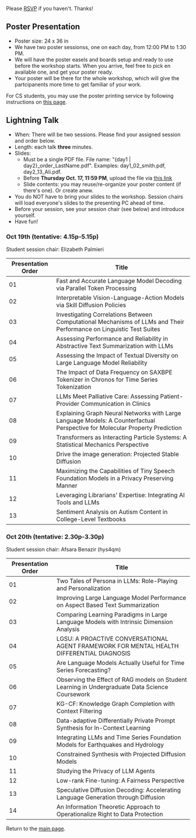 
Please [RSVP](https://forms.gle/YDu7xEGx8cCDYNp39) if you haven't. Thanks! 

## Poster Presentation


- Poster size: 24 x 36 in
- We have two poster sessionss, one on each day, from 12:00 PM to 1:30 PM. 
- We will have the poster easels and boards setup and ready to use before the workshop starts. When you arrive, feel free to pick en available one, and get your poster ready. 
- Your poster will be there for the whole workshop, which will give the partcipanents more time to get familiar of your work. 

For CS students, you may use the poster printing service by following instructions on [this page](https://www.cs.virginia.edu/computing/doku.php?id=poster_printing).

## Lightning Talk

- When: There will be two sessions. Please find your assigned session and order below. 
- Length: each talk **three** minutes.
- Slides:
  - Must be a single PDF file. File name: "{day1 &#124; day2}_order_LastName.pdf". Examples: day1_02_smith.pdf, day2_13_Ali.pdf.
  - Before __Thursday Oct. 17, 11:59 PM__, upload the file via [this link](https://virginia.box.com/s/wt7s9uzftlan7uqf92ik4v7nvk7zqnfp) 
  - Slide contents: you may reuse/re-organize your poster content (if there's one). Or create anew. 
- You do NOT have to bring your slides to the workshop. Session chairs will load everyone's slides to the presenting PC ahead of time. 
- Before your session, see your session chair (see below) and introduce yourself.
- Have fun!

### Oct 19th (tentative: 4.15p-5.15p)

Student session chair: Elizabeth Palmieri

| Presentation Order | Title                                                                                                                       |
|--------------------|-----------------------------------------------------------------------------------------------------------------------------|
| 01                 | Fast and Accurate Language Model Decoding via Parallel Token Processing                                                     |
| 02                 | Interpretable Vision-Language-Action Models via Skill Diffusion Policies                                                    |
| 03                 | Investigating Correlations Between Computational Mechanisms of LLMs and Their Performance on Linguistic Test Suites         |
| 04                 | Assessing Performance and Reliability in Abstractive Text Summarization with LLMs                                           |
| 05                 | Assessing the Impact of Textual Diversity on Large Language Model Reliability                                               |
| 06                 | The Impact of Data Frequency on SAXBPE Tokenizer in Chronos for Time Series Tokenization                                    |
| 07                 | LLMs Meet Palliative Care: Assessing Patient-Provider Communication in Clinics                                              |
| 08                 | Explaining Graph Neural Networks with Large Language Models: A Counterfactual Perspective for Molecular Property Prediction |
| 09                 | Transformers as Interacting Particle Systems: A Statistical Mechanics Perspective                                           |
| 10                 | Drive the image generation: Projected Stable Diffusion                                                                      |
| 11                 | Maximizing the Capabilities of Tiny Speech Foundation Models in a Privacy Preserving Manner                                 |
| 12                 | Leveraging Librarians' Expertise: Integrating AI Tools and LLMs                                                             |
| 13                 | Sentiment Analysis on Autism Content in College-Level Textbooks                                                             |

### Oct 20th (tentative: 2.30p-3.30p)

Student session chair: Afsara Benazir (hys4qm)

| Presentation Order | Title                                                                                           |
|--------------------|-------------------------------------------------------------------------------------------------|
| 01                 | Two Tales of Persona in LLMs: Role-Playing and Personalization                                  |
| 02                 | Improving Large Language Model Performance on Aspect Based Text Summarization                   |
| 03                 | Comparing Learning Paradigms in Large Language Models with Intrinsic Dimension Analysis         |
| 04                 | LGSU: A PROACTIVE CONVERSATIONAL AGENT FRAMEWORK FOR MENTAL HEALTH DIFFERENTIAL DIAGNOSIS       |
| 05                 | Are Language Models Actually Useful for Time Series Forecasting?                                |
| 06                 | Observing the Effect of RAG models on Student Learning in Undergraduate Data Science Coursework |
| 07                 | KG-CF: Knowledge Graph Completion with Context Filtering                                        |
| 08                 | Data-adaptive Differentially Private Prompt Synthesis for In-Context Learning                   |
| 09                 | Integrating LLMs and Time Series Foundation Models for Earthquakes and Hydrology                |
| 10                 | Constrained Synthesis with Projected Diffusion Models                                           |
| 11                 | Studying the Privacy of LLM Agents                                                              |
| 12                 | Low-rank Fine-tuning: A Fairness Perspective                                                    |
| 13                 | Speculative Diffusion Decoding: Accelerating Language Generation through Diffusion              |
| 14                 | An Information Theoretic Approach to Operationalize Right to Data Protection                    |


Return to the [main page](README.md).
